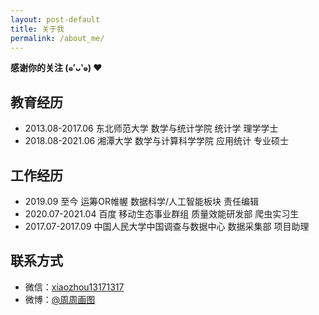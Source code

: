 ```yaml
---
layout: post-default
title: 关于我
permalink: /about_me/
---
```


**感谢你的关注 (๑′ᴗ‵๑)  ❤**

## 教育经历

* 2013.08-2017.06 东北师范大学 数学与统计学院 统计学 理学学士
* 2018.08-2021.06 湘潭大学 数学与计算科学学院 应用统计 专业硕士
  
## 工作经历

* 2019.09 至今 运筹OR帷幄 数据科学/人工智能板块 责任编辑
* 2020.07-2021.04 百度 移动生态事业群组 质量效能研发部 爬虫实习生
* 2017.07-2017.09  中国人民大学中国调查与数据中心 数据采集部 项目助理

## 联系方式

* 微信：[xiaozhou13171317](https://www.longzf.com/assets/img/about_me/wechat.jpg)
* 微博：[@周周画图](https://weibo.com/u/3167301301?refer_flag=1001030102_&is_hot=1)
